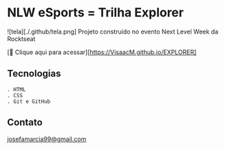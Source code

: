 # NLW eSports = Trilha Explorer

![tela][./.github/tela.png]
Projeto construído no evento Next Level Week da Rocktseat

[🔗 Clique aqui para acessar][https://VisaacM.github.io/EXPLORER]

## Tecnologias
    . HTML
    . CSS
    . Git e GitHub

## Contato
josefamarcia99@gmail.com